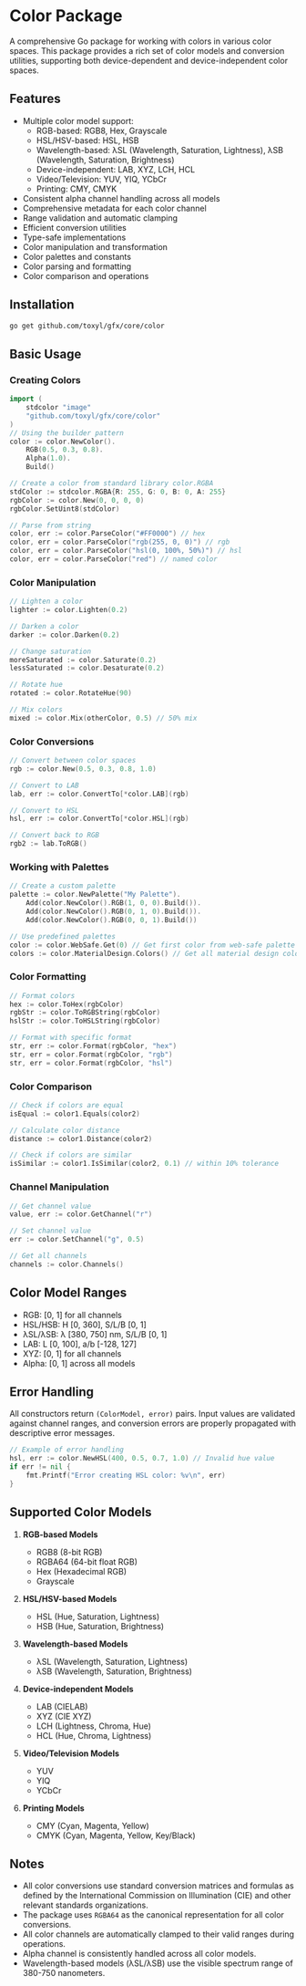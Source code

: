 # Color Package

A comprehensive Go package for working with colors in various color spaces. This package provides a rich set of color models and conversion utilities, supporting both device-dependent and device-independent color spaces.

## Features

- Multiple color model support:
  - RGB-based: RGB8, Hex, Grayscale
  - HSL/HSV-based: HSL, HSB
  - Wavelength-based: λSL (Wavelength, Saturation, Lightness), λSB (Wavelength, Saturation, Brightness)
  - Device-independent: LAB, XYZ, LCH, HCL
  - Video/Television: YUV, YIQ, YCbCr
  - Printing: CMY, CMYK
- Consistent alpha channel handling across all models
- Comprehensive metadata for each color channel
- Range validation and automatic clamping
- Efficient conversion utilities
- Type-safe implementations
- Color manipulation and transformation
- Color palettes and constants
- Color parsing and formatting
- Color comparison and operations

## Installation

```bash
go get github.com/toxyl/gfx/core/color
```

## Basic Usage

### Creating Colors

```go
import (
    stdcolor "image"
    "github.com/toxyl/gfx/core/color"
)
// Using the builder pattern
color := color.NewColor().
    RGB(0.5, 0.3, 0.8).
    Alpha(1.0).
    Build()

// Create a color from standard library color.RGBA
stdColor := stdcolor.RGBA{R: 255, G: 0, B: 0, A: 255}
rgbColor := color.New(0, 0, 0, 0)
rgbColor.SetUint8(stdColor)

// Parse from string
color, err := color.ParseColor("#FF0000") // hex
color, err = color.ParseColor("rgb(255, 0, 0)") // rgb
color, err = color.ParseColor("hsl(0, 100%, 50%)") // hsl
color, err = color.ParseColor("red") // named color
```

### Color Manipulation

```go
// Lighten a color
lighter := color.Lighten(0.2)

// Darken a color
darker := color.Darken(0.2)

// Change saturation
moreSaturated := color.Saturate(0.2)
lessSaturated := color.Desaturate(0.2)

// Rotate hue
rotated := color.RotateHue(90)

// Mix colors
mixed := color.Mix(otherColor, 0.5) // 50% mix
```

### Color Conversions

```go
// Convert between color spaces
rgb := color.New(0.5, 0.3, 0.8, 1.0)

// Convert to LAB
lab, err := color.ConvertTo[*color.LAB](rgb)

// Convert to HSL
hsl, err := color.ConvertTo[*color.HSL](rgb)

// Convert back to RGB
rgb2 := lab.ToRGB()
```

### Working with Palettes

```go
// Create a custom palette
palette := color.NewPalette("My Palette").
    Add(color.NewColor().RGB(1, 0, 0).Build()).
    Add(color.NewColor().RGB(0, 1, 0).Build()).
    Add(color.NewColor().RGB(0, 0, 1).Build())

// Use predefined palettes
color := color.WebSafe.Get(0) // Get first color from web-safe palette
colors := color.MaterialDesign.Colors() // Get all material design colors
```

### Color Formatting

```go
// Format colors
hex := color.ToHex(rgbColor)
rgbStr := color.ToRGBString(rgbColor)
hslStr := color.ToHSLString(rgbColor)

// Format with specific format
str, err := color.Format(rgbColor, "hex")
str, err = color.Format(rgbColor, "rgb")
str, err = color.Format(rgbColor, "hsl")
```

### Color Comparison

```go
// Check if colors are equal
isEqual := color1.Equals(color2)

// Calculate color distance
distance := color1.Distance(color2)

// Check if colors are similar
isSimilar := color1.IsSimilar(color2, 0.1) // within 10% tolerance
```

### Channel Manipulation

```go
// Get channel value
value, err := color.GetChannel("r")

// Set channel value
err := color.SetChannel("g", 0.5)

// Get all channels
channels := color.Channels()
```

## Color Model Ranges

- RGB: [0, 1] for all channels
- HSL/HSB: H [0, 360], S/L/B [0, 1]
- λSL/λSB: λ [380, 750] nm, S/L/B [0, 1]
- LAB: L [0, 100], a/b [-128, 127]
- XYZ: [0, 1] for all channels
- Alpha: [0, 1] across all models

## Error Handling

All constructors return `(ColorModel, error)` pairs. Input values are validated against channel ranges, and conversion errors are properly propagated with descriptive error messages.

```go
// Example of error handling
hsl, err := color.NewHSL(400, 0.5, 0.7, 1.0) // Invalid hue value
if err != nil {
    fmt.Printf("Error creating HSL color: %v\n", err)
}
```

## Supported Color Models

1. **RGB-based Models**
   - RGB8 (8-bit RGB)
   - RGBA64 (64-bit float RGB)
   - Hex (Hexadecimal RGB)
   - Grayscale

2. **HSL/HSV-based Models**
   - HSL (Hue, Saturation, Lightness)
   - HSB (Hue, Saturation, Brightness)

3. **Wavelength-based Models**
   - λSL (Wavelength, Saturation, Lightness)
   - λSB (Wavelength, Saturation, Brightness)

4. **Device-independent Models**
   - LAB (CIELAB)
   - XYZ (CIE XYZ)
   - LCH (Lightness, Chroma, Hue)
   - HCL (Hue, Chroma, Lightness)

5. **Video/Television Models**
   - YUV
   - YIQ
   - YCbCr

6. **Printing Models**
   - CMY (Cyan, Magenta, Yellow)
   - CMYK (Cyan, Magenta, Yellow, Key/Black)

## Notes

- All color conversions use standard conversion matrices and formulas as defined by the International Commission on Illumination (CIE) and other relevant standards organizations.
- The package uses `RGBA64` as the canonical representation for all color conversions.
- All color channels are automatically clamped to their valid ranges during operations.
- Alpha channel is consistently handled across all color models.
- Wavelength-based models (λSL/λSB) use the visible spectrum range of 380-750 nanometers.
